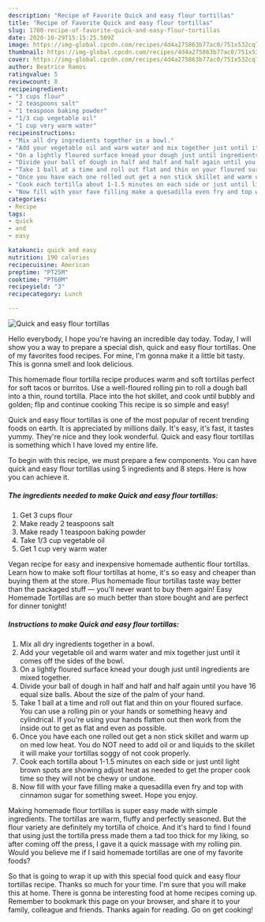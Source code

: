```yaml
---
description: "Recipe of Favorite Quick and easy flour tortillas"
title: "Recipe of Favorite Quick and easy flour tortillas"
slug: 1780-recipe-of-favorite-quick-and-easy-flour-tortillas
date: 2020-10-29T15:15:25.509Z
image: https://img-global.cpcdn.com/recipes/4d4a275863b77ac0/751x532cq70/quick-and-easy-flour-tortillas-recipe-main-photo.jpg
thumbnail: https://img-global.cpcdn.com/recipes/4d4a275863b77ac0/751x532cq70/quick-and-easy-flour-tortillas-recipe-main-photo.jpg
cover: https://img-global.cpcdn.com/recipes/4d4a275863b77ac0/751x532cq70/quick-and-easy-flour-tortillas-recipe-main-photo.jpg
author: Beatrice Ramos
ratingvalue: 5
reviewcount: 8
recipeingredient:
- "3 cups flour"
- "2 teaspoons salt"
- "1 teaspoon baking powder"
- "1/3 cup vegetable oil"
- "1 cup very warm water"
recipeinstructions:
- "Mix all dry ingredients together in a bowl."
- "Add your vegetable oil and warm water and mix together just until it comes off the sides of the bowl."
- "On a lightly floured surface knead your dough just until ingredients are mixed together."
- "Divide your ball of dough in half and half and half again until you have 16 equal size balls. About the size of the palm of your hand."
- "Take 1 ball at a time and roll out flat and thin on your floured surface. You can use a rolling pin or your hands or something heavy and cylindrical. If you&#39;re using your hands flatten out then work from the inside out to get as flat and even as possible."
- "Once you have each one rolled out get a non stick skillet and warm up on med low heat. You do NOT need to add oil or and liquids to the skillet it will make your tortillas soggy of not cook properly."
- "Cook each tortilla about 1-1.5 minutes on each side or just until light brown spots are showing adjust heat as needed to get the proper cook time so they will not be chewy or undone."
- "Now fill with your fave filling make a quesadilla even fry and top with cinnamon sugar for something sweet. Hope you enjoy."
categories:
- Recipe
tags:
- quick
- and
- easy

katakunci: quick and easy 
nutrition: 190 calories
recipecuisine: American
preptime: "PT25M"
cooktime: "PT60M"
recipeyield: "3"
recipecategory: Lunch

---
```



![Quick and easy flour tortillas](https://img-global.cpcdn.com/recipes/4d4a275863b77ac0/751x532cq70/quick-and-easy-flour-tortillas-recipe-main-photo.jpg)

Hello everybody, I hope you're having an incredible day today. Today, I will show you a way to prepare a special dish, quick and easy flour tortillas. One of my favorites food recipes. For mine, I'm gonna make it a little bit tasty. This is gonna smell and look delicious.

This homemade flour tortilla recipe produces warm and soft tortillas perfect for soft tacos or burritos. Use a well-floured rolling pin to roll a dough ball into a thin, round tortilla. Place into the hot skillet, and cook until bubbly and golden; flip and continue cooking This recipe is so simple and easy!

Quick and easy flour tortillas is one of the most popular of recent trending foods on earth. It is appreciated by millions daily. It's easy, it's fast, it tastes yummy. They're nice and they look wonderful. Quick and easy flour tortillas is something which I have loved my entire life.


To begin with this recipe, we must prepare a few components. You can have quick and easy flour tortillas using 5 ingredients and 8 steps. Here is how you can achieve it.

<!--inarticleads1-->

##### The ingredients needed to make Quick and easy flour tortillas:

1. Get 3 cups flour
1. Make ready 2 teaspoons salt
1. Make ready 1 teaspoon baking powder
1. Take 1/3 cup vegetable oil
1. Get 1 cup very warm water


Vegan recipe for easy and inexpensive homemade authentic flour tortillas. Learn how to make soft flour tortillas at home, it&#39;s so easy and cheaper than buying them at the store. Plus homemade flour tortillas taste way better than the packaged stuff — you&#39;ll never want to buy them again! Easy Homemade Tortillas are so much better than store bought and are perfect for dinner tonight! 

<!--inarticleads2-->

##### Instructions to make Quick and easy flour tortillas:

1. Mix all dry ingredients together in a bowl.
1. Add your vegetable oil and warm water and mix together just until it comes off the sides of the bowl.
1. On a lightly floured surface knead your dough just until ingredients are mixed together.
1. Divide your ball of dough in half and half and half again until you have 16 equal size balls. About the size of the palm of your hand.
1. Take 1 ball at a time and roll out flat and thin on your floured surface. You can use a rolling pin or your hands or something heavy and cylindrical. If you&#39;re using your hands flatten out then work from the inside out to get as flat and even as possible.
1. Once you have each one rolled out get a non stick skillet and warm up on med low heat. You do NOT need to add oil or and liquids to the skillet it will make your tortillas soggy of not cook properly.
1. Cook each tortilla about 1-1.5 minutes on each side or just until light brown spots are showing adjust heat as needed to get the proper cook time so they will not be chewy or undone.
1. Now fill with your fave filling make a quesadilla even fry and top with cinnamon sugar for something sweet. Hope you enjoy.


Making homemade flour tortillas is super easy made with simple ingredients. The tortillas are warm, fluffy and perfectly seasoned. But the flour variety are definitely my tortilla of choice. And it&#39;s hard to find I found that using just the tortilla press made them a tad too thick for my liking, so after coming off the press, I gave it a quick massage with my rolling pin. Would you believe me if I said homemade tortillas are one of my favorite foods? 

So that is going to wrap it up with this special food quick and easy flour tortillas recipe. Thanks so much for your time. I'm sure that you will make this at home. There is gonna be interesting food at home recipes coming up. Remember to bookmark this page on your browser, and share it to your family, colleague and friends. Thanks again for reading. Go on get cooking!
